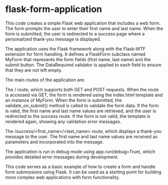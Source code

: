 # flask-form-application
This code creates a simple Flask web application that includes a web form. The form prompts the user to enter their first name and last name. When the form is submitted, the user is redirected to a success page where a personalized thank-you message is displayed.

The application uses the Flask framework along with the Flask-WTF extension for form handling. It defines a FlaskForm subclass named MyForm that represents the form fields (first name, last name) and the submit button. The DataRequired validator is applied to each field to ensure that they are not left empty.

The main routes of the application are:

The / route, which supports both GET and POST requests. When the route is accessed via GET, the form is rendered using the index.html template and an instance of MyForm. When the form is submitted, the validate_on_submit() method is called to validate the form data. If the form is valid, the first name and last name values are retrieved, and the user is redirected to the success route. If the form is not valid, the template is rendered again, showing any validation error messages.

The /success/<first_name>/<last_name> route, which displays a thank-you message to the user. The first name and last name values are received as parameters and incorporated into the message.

The application is run in debug mode using app.run(debug=True), which provides detailed error messages during development.

This code serves as a basic example of how to create a form and handle form submissions using Flask. It can be used as a starting point for building more complex web applications with form functionality.
